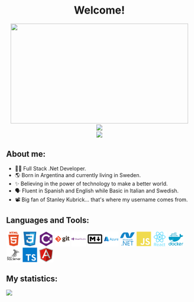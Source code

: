 
<h1 align="center">Welcome!</h1>

<div id="header" align="center">
  <img src="https://media0.giphy.com/media/f3iwJFOVOwuy7K6FFw/giphy.gif?cid=790b7611b318774ed9275ecc11fc1dad16f93468355d33f9&rid=giphy.gif&ct=g" width="480" height="270"/>
</div>

<a href="https://www.linkedin.com/in/guido-bertaina/">
<div id="badges" align="center">
  <img src="https://img.shields.io/badge/LinkedIn-blue"/>
</div>
</a>

<div id="counter" align="center">
  <img src="https://komarev.com/ghpvc/?username=Guibrick"/>
</div>

<h2>About me:</h2>

- 👨‍💻 Full Stack .Net Developer. 
- 🌎 Born in Argentina and currently living in Sweden.
- ✨ Believing in the power of technology to make a better world.
- 🗣️ Fluent in Spanish and English while Basic in Italian and Swedish.
- 📽️ Big fan of Stanley Kubrick... that's where my username comes from.

<h2>Languages and Tools:</h2>

<div>
  <img src="https://github.com/devicons/devicon/blob/master/icons/html5/html5-plain-wordmark.svg" title="HTML5" alt="HTML5" width="40" height="40"/>
  <img src="https://github.com/devicons/devicon/blob/master/icons/css3/css3-original.svg" title="CSS" alt="CSS" width="40" height="40"/>
  <img src="https://github.com/devicons/devicon/blob/master/icons/csharp/csharp-plain.svg" title="CSharp" alt="C#" width="40" height="40"/>
  <img src="https://github.com/devicons/devicon/blob/master/icons/git/git-original-wordmark.svg" title="Github" alt="Github" width="40" height="40"/>
  <img src="https://github.com/devicons/devicon/blob/master/icons/visualstudio/visualstudio-plain-wordmark.svg" title="VisualStudio" alt="VisualStudio" width="40" height="40"/>
  <img src="https://github.com/devicons/devicon/blob/master/icons/markdown/markdown-original.svg" title="Markdown" alt="Markdown" width="40" height="40"/>
  <img src="https://github.com/devicons/devicon/blob/master/icons/azure/azure-original-wordmark.svg" title="Azure" alt="Azure" width="40" height="40"/>
  <img src="https://github.com/devicons/devicon/blob/master/icons/dot-net/dot-net-plain-wordmark.svg" title=".Net" alt=".Net" width="40" height="40"/>
  <img src="https://github.com/devicons/devicon/blob/master/icons/javascript/javascript-plain.svg" title="JavaScript" alt="JavaScript" width="40" height="40"/>
  <img src="https://github.com/devicons/devicon/blob/master/icons/react/react-original-wordmark.svg" title="React" alt="React" width="40" height="40"/>
  <img src="https://github.com/devicons/devicon/blob/master/icons/docker/docker-plain-wordmark.svg" title="Docker" alt="Docker" width="40" height="40"/>
  <img src="https://github.com/devicons/devicon/blob/master/icons/microsoftsqlserver/microsoftsqlserver-plain-wordmark.svg" title="MicrosoftSQLServer" alt="MicrosoftSQLServer" width="40" height="40"/>
  <img src="https://github.com/devicons/devicon/blob/master/icons/typescript/typescript-original.svg" title="Typescript" alt="Typescript" width="40" height="40"/>
  <img src="https://github.com/devicons/devicon/blob/master/icons/angularjs/angularjs-original.svg" title="Angular" alt="Angular" width="40" height="40"/>

</div>

<h2>My statistics:</h2>

<a href="https://git.io/streak-stats"><img src="http://github-readme-streak-stats.herokuapp.com?user=Guibrick&theme=prussian"/></a>





